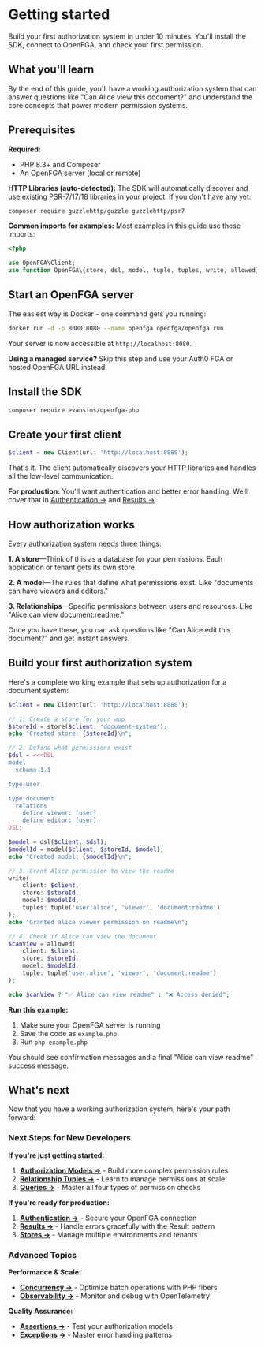 # Getting started

Build your first authorization system in under 10 minutes. You'll install the SDK, connect to OpenFGA, and check your first permission.

## What you'll learn

By the end of this guide, you'll have a working authorization system that can answer questions like "Can Alice view this document?" and understand the core concepts that power modern permission systems.

## Prerequisites

**Required:**

- PHP 8.3+ and Composer
- An OpenFGA server (local or remote)

**HTTP Libraries (auto-detected):**
The SDK will automatically discover and use existing PSR-7/17/18 libraries in your project. If you don't have any yet:

```bash
composer require guzzlehttp/guzzle guzzlehttp/psr7
```

**Common imports for examples:**
Most examples in this guide use these imports:

```php
<?php

use OpenFGA\Client;
use function OpenFGA\{store, dsl, model, tuple, tuples, write, allowed};
```

## Start an OpenFGA server

The easiest way is Docker - one command gets you running:

```bash
docker run -d -p 8080:8080 --name openfga openfga/openfga run
```

Your server is now accessible at `http://localhost:8080`.

**Using a managed service?** Skip this step and use your Auth0 FGA or hosted OpenFGA URL instead.

## Install the SDK

```bash
composer require evansims/openfga-php
```

## Create your first client

```php
$client = new Client(url: 'http://localhost:8080');
```

That's it. The client automatically discovers your HTTP libraries and handles all the low-level communication.

**For production:** You'll want authentication and better error handling. We'll cover that in [Authentication →](Authentication.md) and [Results →](Results.md).

## How authorization works

Every authorization system needs three things:

**1. A store**—Think of this as a database for your permissions. Each application or tenant gets its own store.

**2. A model**—The rules that define what permissions exist. Like "documents can have viewers and editors."

**3. Relationships**—Specific permissions between users and resources. Like "Alice can view document:readme."

Once you have these, you can ask questions like "Can Alice edit this document?" and get instant answers.

## Build your first authorization system

Here's a complete working example that sets up authorization for a document system:

```php
$client = new Client(url: 'http://localhost:8080');

// 1. Create a store for your app
$storeId = store($client, 'document-system');
echo "Created store: {$storeId}\n";

// 2. Define what permissions exist
$dsl = <<<DSL
model
  schema 1.1

type user

type document
  relations
    define viewer: [user]
    define editor: [user]
DSL;

$model = dsl($client, $dsl);
$modelId = model($client, $storeId, $model);
echo "Created model: {$modelId}\n";

// 3. Grant Alice permission to view the readme
write(
    client: $client,
    store: $storeId,
    model: $modelId,
    tuples: tuple('user:alice', 'viewer', 'document:readme')
);
echo "Granted alice viewer permission on readme\n";

// 4. Check if Alice can view the document
$canView = allowed(
    client: $client,
    store: $storeId,
    model: $modelId,
    tuple: tuple('user:alice', 'viewer', 'document:readme')
);

echo $canView ? "✅ Alice can view readme" : "❌ Access denied";
```

**Run this example:**

1. Make sure your OpenFGA server is running
2. Save the code as `example.php`
3. Run `php example.php`

You should see confirmation messages and a final "Alice can view readme" success message.

## What's next

Now that you have a working authorization system, here's your path forward:

### Next Steps for New Developers

**If you're just getting started:**

1. **[Authorization Models →](Models.md)** - Build more complex permission rules
2. **[Relationship Tuples →](Tuples.md)** - Learn to manage permissions at scale
3. **[Queries →](Queries.md)** - Master all four types of permission checks

**If you're ready for production:**

1. **[Authentication →](Authentication.md)** - Secure your OpenFGA connection
2. **[Results →](Results.md)** - Handle errors gracefully with the Result pattern
3. **[Stores →](Stores.md)** - Manage multiple environments and tenants

### Advanced Topics

**Performance & Scale:**

- **[Concurrency →](Concurrency.md)** - Optimize batch operations with PHP fibers
- **[Observability →](Observability.md)** - Monitor and debug with OpenTelemetry

**Quality Assurance:**

- **[Assertions →](Assertions.md)** - Test your authorization models
- **[Exceptions →](Exceptions.md)** - Master error handling patterns
